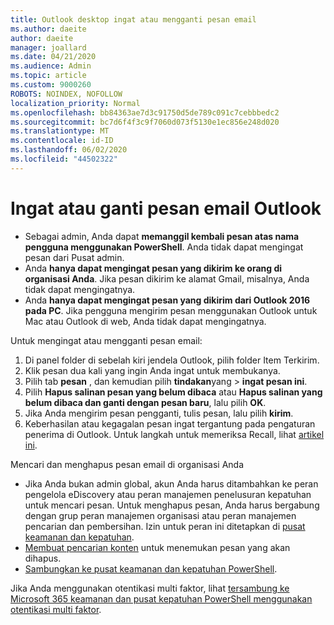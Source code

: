```yaml
---
title: Outlook desktop ingat atau mengganti pesan email
ms.author: daeite
author: daeite
manager: joallard
ms.date: 04/21/2020
ms.audience: Admin
ms.topic: article
ms.custom: 9000260
ROBOTS: NOINDEX, NOFOLLOW
localization_priority: Normal
ms.openlocfilehash: bb84363ae7d3c91750d5de789c091c7cebbbedc2
ms.sourcegitcommit: bc7d6f4f3c9f7060d073f5130e1ec856e248d020
ms.translationtype: MT
ms.contentlocale: id-ID
ms.lasthandoff: 06/02/2020
ms.locfileid: "44502322"
---
```

# <a name="recall-or-replace-an-outlook-email-message"></a>Ingat atau ganti pesan email Outlook

- Sebagai admin, Anda dapat **memanggil kembali pesan atas nama pengguna menggunakan PowerShell**. Anda tidak dapat mengingat pesan dari Pusat admin.
- Anda **hanya dapat mengingat pesan yang dikirim ke orang di organisasi Anda**. Jika pesan dikirim ke alamat Gmail, misalnya, Anda tidak dapat mengingatnya.
- Anda **hanya dapat mengingat pesan yang dikirim dari Outlook 2016 pada PC**. Jika pengguna mengirim pesan menggunakan Outlook untuk Mac atau Outlook di web, Anda tidak dapat mengingatnya.

Untuk mengingat atau mengganti pesan email:

1. Di panel folder di sebelah kiri jendela Outlook, pilih folder Item Terkirim.
1. Klik pesan dua kali yang ingin Anda ingat untuk membukanya.
1. Pilih tab **pesan** , dan kemudian pilih **tindakan**yang  >  **ingat pesan ini**.
1. Pilih **Hapus salinan pesan yang belum dibaca** atau **Hapus salinan yang belum dibaca dan ganti dengan pesan baru**, lalu pilih **OK**.
1. Jika Anda mengirim pesan pengganti, tulis pesan, lalu pilih **kirim**.
1. Keberhasilan atau kegagalan pesan ingat tergantung pada pengaturan penerima di Outlook. Untuk langkah untuk memeriksa Recall, lihat [artikel ini](https://support.office.com/article/35027f88-d655-4554-b4f8-6c0729a723a0).

Mencari dan menghapus pesan email di organisasi Anda

- Jika Anda bukan admin global, akun Anda harus ditambahkan ke peran pengelola eDiscovery atau peran manajemen penelusuran kepatuhan untuk mencari pesan. Untuk menghapus pesan, Anda harus bergabung dengan grup peran manajemen organisasi atau peran manajemen pencarian dan pembersihan. Izin untuk peran ini ditetapkan di [pusat keamanan dan kepatuhan](https://go.microsoft.com/fwlink/?linkid=2083731).
- [Membuat pencarian konten](https://docs.microsoft.com/microsoft-365/compliance/content-search) untuk menemukan pesan yang akan dihapus.
- [Sambungkan ke pusat keamanan dan kepatuhan PowerShell](https://docs.microsoft.com/powershell/exchange/office-365-scc/connect-to-scc-powershell/connect-to-scc-powershell?view=exchange-ps).

Jika Anda menggunakan otentikasi multi faktor, lihat [tersambung ke Microsoft 365 keamanan dan pusat kepatuhan PowerShell menggunakan otentikasi multi faktor](https://docs.microsoft.com/powershell/exchange/office-365-scc/connect-to-scc-powershell/mfa-connect-to-scc-powershell?view=exchange-ps).